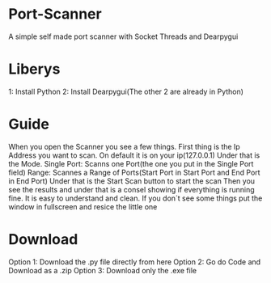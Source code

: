 # Port-Scanner
A simple self made port scanner with Socket Threads and Dearpygui

# Liberys
1: Install Python
2: Install Dearpygui(The other 2 are already in Python)

# Guide
When you open the Scanner you see a few things.
First thing is the Ip Address you want to scan. On default it is on your ip(127.0.0.1)
Under that is the Mode. 
Single Port: Scanns one Port(the one you put in the Single Port field)
Range: Scannes a Range of Ports(Start Port in Start Port and End Port in End Port)
Under that is the Start Scan button to start the scan
Then you see the results and under that is a consel showing if everything is running fine.
It is easy to understand and clean. If you don´t see some things put the window in fullscreen and resice the little one

# Download
Option 1: Download the .py file directly from here
Option 2: Go do Code and Download as a .zip
Option 3: Download only the .exe file
